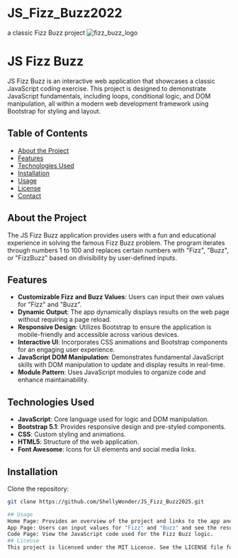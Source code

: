 # JS_Fizz_Buzz2022
 a classic Fizz Buzz project
![fizz_buzz_logo](https://user-images.githubusercontent.com/91100506/155862554-e90dc71c-17b9-46d4-b61e-db738c2330a6.png)
# JS Fizz Buzz

JS Fizz Buzz is an interactive web application that showcases a classic JavaScript coding exercise. This project is designed to demonstrate JavaScript fundamentals, including loops, conditional logic, and DOM manipulation, all within a modern web development framework using Bootstrap for styling and layout.

## Table of Contents

- [About the Project](#about-the-project)
- [Features](#features)
- [Technologies Used](#technologies-used)
- [Installation](#installation)
- [Usage](#usage)
- [License](#license)
- [Contact](#contact)

## About the Project

The JS Fizz Buzz application provides users with a fun and educational experience in solving the famous Fizz Buzz problem. The program iterates through numbers 1 to 100 and replaces certain numbers with "Fizz", "Buzz", or "FizzBuzz" based on divisibility by user-defined inputs.

## Features

- **Customizable Fizz and Buzz Values**: Users can input their own values for "Fizz" and "Buzz".
- **Dynamic Output**: The app dynamically displays results on the web page without requiring a page reload.
- **Responsive Design**: Utilizes Bootstrap to ensure the application is mobile-friendly and accessible across various devices.
- **Interactive UI**: Incorporates CSS animations and Bootstrap components for an engaging user experience.
- **JavaScript DOM Manipulation**: Demonstrates fundamental JavaScript skills with DOM manipulation to update and display results in real-time.
- **Module Pattern**: Uses JavaScript modules to organize code and enhance maintainability.

## Technologies Used

- **JavaScript**: Core language used for logic and DOM manipulation.
- **Bootstrap 5.1**: Provides responsive design and pre-styled components.
- **CSS**: Custom styling and animations.
- **HTML5**: Structure of the web application.
- **Font Awesome**: Icons for UI elements and social media links.

## Installation

Clone the repository:
   ```bash
   git clone https://github.com/ShellyWonder/JS_Fizz_Buzz2025.git

  ## Usage
Home Page: Provides an overview of the project and links to the app and code sections.
App Page: Users can input values for "Fizz" and "Buzz" and see the results displayed dynamically.
Code Page: View the JavaScript code used for the Fizz Buzz logic.
## License
This project is licensed under the MIT License. See the LICENSE file for details.


